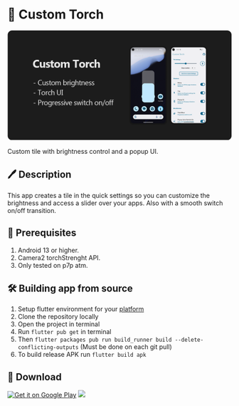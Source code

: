# 🔦 Custom Torch

![image](presentation.png)

Custom tile with brightness control and a popup UI.

## 🖊️ Description

This app creates a tile in the quick settings so you can customize the brightness and access a slider over your apps.
Also with a smooth switch on/off transition.

## 📝 Prerequisites

1. Android 13 or higher.
2. Camera2 torchStrenght API.
3. Only tested on p7p atm.

## 🛠️ Building app from source

1. Setup flutter environment for your [platform](https://docs.flutter.dev/get-started/install)
2. Clone the repository locally
3. Open the project in terminal
4. Run `flutter pub get` in terminal
5. Then `flutter packages pub run build_runner build --delete-conflicting-outputs` (Must be done on each git pull)
6. To build release APK run `flutter build apk`

## 🔽 Download

[<img height=80 alt="Get it on Google Play"
src="https://play.google.com/intl/en_us/badges/images/generic/en-play-badge.png"
/>](https://play.google.com/store/apps/details?id=com.chx.custom_torch)
[<img height="80" src="https://raw.githubusercontent.com/gotify/android/master/download-badge.png"/>](https://github.com/Jc-hx/Custom-Torch/releases/)
